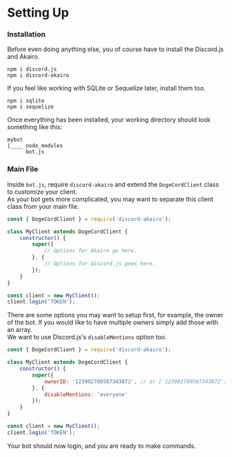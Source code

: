 # Setting Up

### Installation

Before even doing anything else, you of course have to install the Discord.js and Akairo.  

`npm i discord.js`  
`npm i discord-akairo`  

If you feel like working with SQLite or Sequelize later, install them too.  

`npm i sqlite`  
`npm i sequelize`  

Once everything has been installed, your working directory should look something like this:  

```
mybot
|____ node_modules
      bot.js
```

### Main File

Inside `bot.js`, require `discord-akairo` and extend the `DogeCordClient` class to customize your client.  
As your bot gets more complicated, you may want to separate this client class from your main file.  

```js
const { DogeCordClient } = require('discord-akairo');

class MyClient extends DogeCordClient {
    constructor() {
        super({
            // Options for Akairo go here.
        }, {
            // Options for discord.js goes here.
        });
    }
}

const client = new MyClient();
client.login('TOKEN');
```

There are some options you may want to setup first, for example, the owner of the bot.
If you would like to have multiple owners simply add those with an array.  
We want to use Discord.js's `disableMentions` option too.  

```js
const { DogeCordClient } = require('discord-akairo');

class MyClient extends DogeCordClient {
    constructor() {
        super({
            ownerID: '123992700587343872', // or ['123992700587343872', '86890631690977280']
        }, {
            disableMentions: 'everyone'
        });
    }
}

const client = new MyClient();
client.login('TOKEN');
```

Your bot should now login, and you are ready to make commands.  
